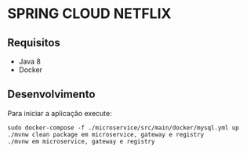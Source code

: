 # SPRING CLOUD NETFLIX

## Requisitos
  - Java 8
  - Docker

## Desenvolvimento

Para iniciar a aplicação execute:

```
sudo docker-compose -f ./microservice/src/main/docker/mysql.yml up
./mvnw clean package em microservice, gateway e registry
./mvnw em microservice, gateway e registry
```
